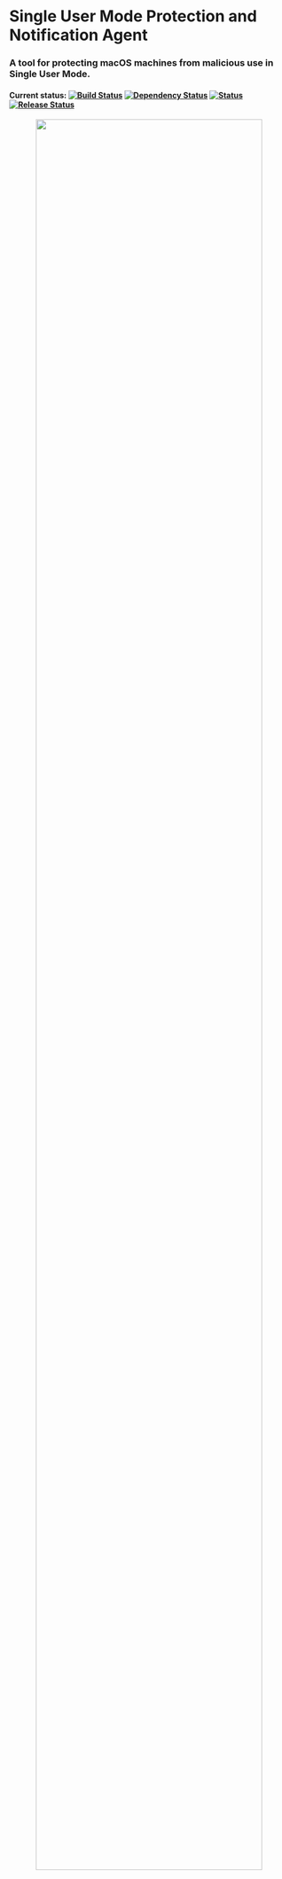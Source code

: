 # Single User Mode Protection and Notification Agent
### A tool for protecting macOS machines from malicious use in Single User Mode.
#### Current status: [![Build Status](https://img.shields.io/badge/Build-Passing-brightgreen.svg)](https://travis-ci.org/ipat8/Single-User-Mode-Protection-Agent) [![Dependency Status](https://img.shields.io/badge/Dependencies-Not--Required-lightgrey.svg)](https://github.com/ipat8/Single-User-Mode-Protection-Agent) [![Status](https://img.shields.io/badge/Status-Working-brightgreen.svg)](https://github.com/ipat8/Single-User-Mode-Protection-Agent) [![Release Status](https://img.shields.io/badge/Release-Alpha-blue.svg)](https://github.com/ipat8/Single-User-Mode-Protection-Agent)

<p align="center">
<img src="http://i.imgur.com/BepXsVt.jpg" width="90%"></img>
</p>
